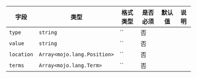 | 字段 | 类型 | 格式类型 | 是否必须 | 默认值 | 说明 |
|---|---|---|---|---|---|
| `type` | `string` | `` | 否 |  |
| `value` | `string` | `` | 否 |  |
| `location` | `Array<mojo.lang.Position>` | `` | 否 |  |
| `terms` | `Array<mojo.lang.Term>` | `` | 否 |  |
